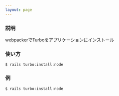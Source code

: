 ```yaml
---
layout: page
---
```


### 説明

webpackerでTurboをアプリケーションにインストール

### 使い方

    $ rails turbo:install:node

### 例

    $ rails turbo:install:node